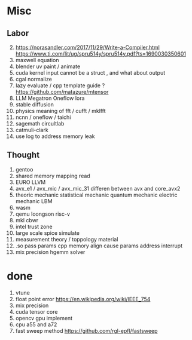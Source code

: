 # Misc

## Labor 
2. https://norasandler.com/2017/11/29/Write-a-Compiler.html
https://www.ti.com/lit/ug/spru514y/spru514y.pdf?ts=1690030350601
4. maxwell equation
5. blender uv paint / animate
6. cuda kernel input cannot be a struct , and what about output
7. cgal normalize
8. lazy evaluate / cpp template guide ? https://github.com/matazure/mtensor
9. LLM Megatron Oneflow lora
10. stable diffusion
11. physics meaning of fft / cufft / mklfft
13. ncnn / oneflow / taichi
15. sagemath circultlab
16. catmuli-clark
22. use log to address memory leak

## Thought
1. gentoo 
3. shared memory mapping read
4. EURO LLVM
6. avx_e1 / avx_mic / avx_mic_31 differen between avx and core_avx2
8. theoric mechanic statistical mechanic quantum mechanic electric mechanic LBM 
9. wasm
10. qemu loongson risc-v
11. mkl cbwr 
12. intel trust zone
13. large scale spice simulate
14. measurement theory / toppology material
16. .so pass params cpp memory align cause params address interrupt
17. mix precision hgemm solver

# done 
1. vtune
2. float point error https://en.wikipedia.org/wiki/IEEE_754
3. mix precision
4. cuda tensor core
5. opencv gpu implement 
6. cpu a55 and a72
7. fast sweep method https://github.com/rgl-epfl/fastsweep